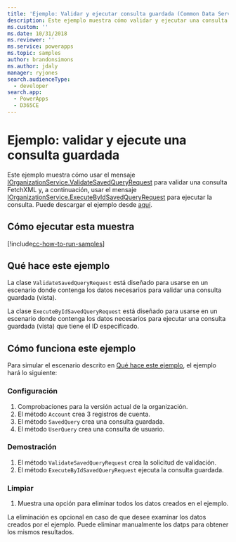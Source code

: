 ```yaml
---
title: 'Ejemplo: Validar y ejecutar consulta guardada (Common Data Service para aplicaciones) | Microsoft Docs'
description: Este ejemplo muestra cómo validar y ejecutar una consulta guardada.
ms.custom: ''
ms.date: 10/31/2018
ms.reviewer: ''
ms.service: powerapps
ms.topic: samples
author: brandonsimons
ms.author: jdaly
manager: ryjones
search.audienceType:
  - developer
search.app:
  - PowerApps
  - D365CE
---
```

# <a name="sample-validate-and-execute-a-saved-query"></a>Ejemplo: validar y ejecute una consulta guardada

<!-- Needs supporting conceptual topic 
https://docs.microsoft.com/en-us/dynamics365/customer-engagement/developer/org-service/sample-validate-execute-saved-query
-->
Este ejemplo muestra cómo usar el mensaje [IOrganizationService.ValidateSavedQueryRequest](https://docs.microsoft.com/en-us/dotnet/api/microsoft.crm.sdk.messages.validatesavedqueryrequest?view=dynamics-general-ce-9) para validar una consulta FetchXML y, a continuación, usar el mensaje [IOrganizationService.ExecuteByIdSavedQueryRequest](https://docs.microsoft.com/en-us/dotnet/api/microsoft.crm.sdk.messages.executebyidsavedqueryrequest?view=dynamics-general-ce-9) para ejecutar la consulta. Puede descargar el ejemplo desde [aquí](https://github.com/Microsoft/PowerApps-Samples/tree/master/cds/orgsvc/C%23/ValidateandExecuteSavedQuery).

## <a name="how-to-run-this-sample"></a>Cómo ejecutar esta muestra

[!include[cc-how-to-run-samples](../../includes/cc-how-to-run-samples.md)]


## <a name="what-this-sample-does"></a>Qué hace este ejemplo

La clase `ValidateSavedQueryRequest` está diseñado para usarse en un escenario donde contenga los datos necesarios para validar una consulta guardada (vista). 

La clase `ExecuteByIdSavedQueryRequest` está diseñado para usarse en un escenario donde contenga los datos necesarios para ejecutar una consulta guardada (vista) que tiene el ID especificado.

## <a name="how-this-sample-works"></a>Cómo funciona este ejemplo

Para simular el escenario descrito en [Qué hace este ejemplo](#what-this-sample-does), el ejemplo hará lo siguiente:

### <a name="setup"></a>Configuración

1. Comprobaciones para la versión actual de la organización.
1. El método `Account` crea 3 registros de cuenta.
1. El método `SavedQuery` crea una consulta guardada.
1. El método `UserQuery` crea una consulta de usuario.


### <a name="demonstrate"></a>Demostración
1. El método `ValidateSavedQueryRequest` crea la solicitud de validación.
1. El método `ExecuteByIdSavedQueryRequest` ejecuta la consulta guardada.

### <a name="clean-up"></a>Limpiar

1. Muestra una opción para eliminar todos los datos creados en el ejemplo.

La eliminación es opcional en caso de que desee examinar los datos creados por el ejemplo. Puede eliminar manualmente los datps para obtener los mismos resultados.
